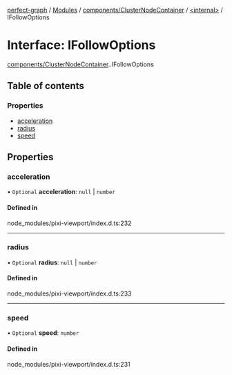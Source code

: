 [perfect-graph](../README.md) / [Modules](../modules.md) / [components/ClusterNodeContainer](../modules/components_ClusterNodeContainer.md) / [<internal\>](../modules/components_ClusterNodeContainer._internal_.md) / IFollowOptions

# Interface: IFollowOptions

[components/ClusterNodeContainer](../modules/components_ClusterNodeContainer.md).[<internal>](../modules/components_ClusterNodeContainer._internal_.md).IFollowOptions

## Table of contents

### Properties

- [acceleration](components_ClusterNodeContainer._internal_.IFollowOptions.md#acceleration)
- [radius](components_ClusterNodeContainer._internal_.IFollowOptions.md#radius)
- [speed](components_ClusterNodeContainer._internal_.IFollowOptions.md#speed)

## Properties

### acceleration

• `Optional` **acceleration**: ``null`` \| `number`

#### Defined in

node_modules/pixi-viewport/index.d.ts:232

___

### radius

• `Optional` **radius**: ``null`` \| `number`

#### Defined in

node_modules/pixi-viewport/index.d.ts:233

___

### speed

• `Optional` **speed**: `number`

#### Defined in

node_modules/pixi-viewport/index.d.ts:231
